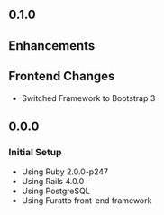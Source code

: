 ## 0.1.0

## Enhancements

## Frontend Changes
- Switched Framework to Bootstrap 3

## 0.0.0

### Initial Setup
- Using Ruby 2.0.0-p247
- Using Rails 4.0.0
- Using PostgreSQL
- Using Furatto front-end framework
